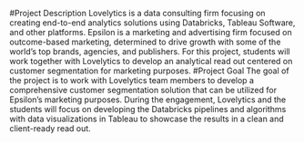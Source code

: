 #Project Description
Lovelytics is a data consulting firm focusing on creating end-to-end analytics solutions using Databricks, Tableau Software, and other platforms. Epsilon is a marketing and advertising firm focused on outcome-based marketing, determined to drive growth with some of the world’s top brands, agencies, and publishers. For this project, students will work together with Lovelytics to develop an analytical read out centered on customer segmentation for marketing purposes.
#Project Goal
The goal of the project is to work with Lovelytics team members to develop a comprehensive customer segmentation solution that can be utilized for Epsilon’s marketing purposes. During the engagement, Lovelytics and the students will focus on developing the Databricks pipelines and algorithms with data visualizations in Tableau to showcase the results in a clean and client-ready read out.

